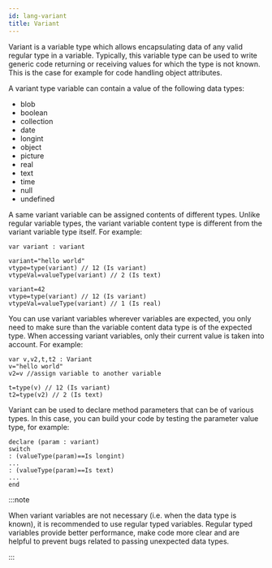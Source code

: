 ```yaml
---
id: lang-variant
title: Variant
---
```


Variant is a variable type which allows encapsulating data of any valid regular type in a variable. Typically, this variable type can be used to write generic code returning or receiving values for which the type is not known. This is the case for example for code handling object attributes.  

A variant type variable can contain a value of the following data types:

- blob
- boolean
- collection
- date
- longint
- object
- picture
- real
- text
- time
- null
- undefined

A same variant variable can be assigned contents of different types. Unlike regular variable types, the variant variable content type is different from the variant variable type itself. For example:

```4d
var variant : variant

variant="hello world"
vtype=type(variant) // 12 (Is variant)
vtypeVal=valueType(variant) // 2 (Is text)

variant=42
vtype=type(variant) // 12 (Is variant)
vtypeVal=valueType(variant) // 1 (Is real)
```

You can use variant variables wherever variables are expected, you only need to make sure than the variable content data type is of the expected type. When accessing variant variables, only their current value is taken into account. For example:

```4d
var v,v2,t,t2 : Variant
v="hello world"
v2=v //assign variable to another variable

t=type(v) // 12 (Is variant)
t2=type(v2) // 2 (Is text)
```

Variant can be used to declare method parameters that can be of various types. In this case, you can build your code by testing the parameter value type, for example:

```4d
declare (param : variant)
switch
: (valueType(param)==Is longint)
...
: (valueType(param)==Is text)
...
end
```

:::note

When variant variables are not necessary (i.e. when the data type is known), it is recommended to use regular typed variables. Regular typed variables provide better performance, make code more clear and are helpful to prevent bugs related to passing unexpected data types. 

:::